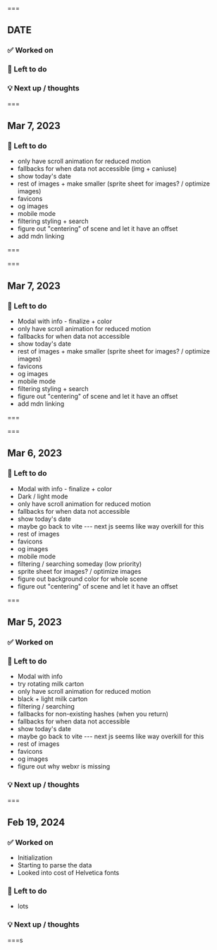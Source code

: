 ===

## DATE

### ✅ Worked on

### 🧹 Left to do

### 💡 Next up / thoughts

===

## Mar 7, 2023

### 🧹 Left to do

- only have scroll animation for reduced motion
- fallbacks for when data not accessible (img + caniuse)
- show today's date
- rest of images + make smaller (sprite sheet for images? / optimize images)
- favicons
- og images
- mobile mode
- filtering styling + search
- figure out "centering" of scene and let it have an offset
- add mdn linking

===

===

## Mar 7, 2023

### 🧹 Left to do

- Modal with info - finalize + color
- only have scroll animation for reduced motion
- fallbacks for when data not accessible
- show today's date
- rest of images + make smaller (sprite sheet for images? / optimize images)
- favicons
- og images
- mobile mode
- filtering styling + search
- figure out "centering" of scene and let it have an offset
- add mdn linking

===

===

## Mar 6, 2023

### 🧹 Left to do

- Modal with info - finalize + color
- Dark / light mode
- only have scroll animation for reduced motion
- fallbacks for when data not accessible
- show today's date
- maybe go back to vite --- next js seems like way overkill for this
- rest of images
- favicons
- og images
- mobile mode
- filtering / searching someday (low priority)
- sprite sheet for images? / optimize images
- figure out background color for whole scene
- figure out "centering" of scene and let it have an offset

===

## Mar 5, 2023

### ✅ Worked on

### 🧹 Left to do

- Modal with info
- try rotating milk carton
- only have scroll animation for reduced motion
- black + light milk carton
- filtering / searching
- fallbacks for non-existing hashes (when you return)
- fallbacks for when data not accessible
- show today's date
- maybe go back to vite --- next js seems like way overkill for this
- rest of images
- favicons
- og images
- figure out why webxr is missing

### 💡 Next up / thoughts

===

## Feb 19, 2024

### ✅ Worked on

- Initialization
- Starting to parse the data
- Looked into cost of Helvetica fonts

### 🧹 Left to do

- lots

### 💡 Next up / thoughts

===s
